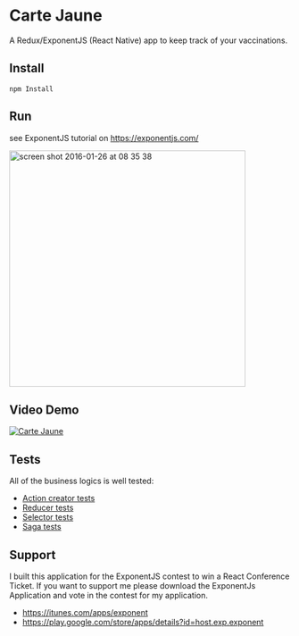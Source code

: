 # Carte Jaune

A Redux/ExponentJS (React Native) app to keep track of your vaccinations.

## Install

`npm Install`

## Run

see ExponentJS tutorial on https://exponentjs.com/

<img width="423" alt="screen shot 2016-01-26 at 08 35 38" src="https://cloud.githubusercontent.com/assets/223045/12587184/2269b7ae-c408-11e5-9d6a-7071880ad36b.png">

## Video Demo

[![Carte Jaune](http://img.youtube.com/vi/XaiVZ4RkZ6M/maxresdefault.jpg)](http://www.youtube.com/watch?v=XaiVZ4RkZ6M)

## Tests

All of the business logics is well tested:
- [Action creator tests](https://github.com/nikgraf/CarteJaune/tree/master/actions/__test__)
- [Reducer tests](https://github.com/nikgraf/CarteJaune/tree/master/reducers/__test__)
- [Selector tests](https://github.com/nikgraf/CarteJaune/tree/master/selectors/__test__)
- [Saga tests](https://github.com/nikgraf/CarteJaune/tree/master/sagas/__test__)

## Support

I built this application for the ExponentJS contest to win a React Conference Ticket. If you want to support me please download the ExponentJs Application and vote in the contest for my application.

- https://itunes.com/apps/exponent
- https://play.google.com/store/apps/details?id=host.exp.exponent
